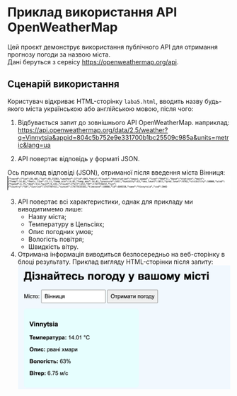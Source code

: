 # Приклад використання API OpenWeatherMap
Цей проєкт демонструє використання публічного API для отримання прогнозу погоди за назвою міста.  
Дані беруться з сервісу https://openweathermap.org/api.

## Сценарій використання
Користувач відкриває HTML-сторінку `laba5.html`, вводить назву будь-якого міста українською або англійською мовою, після чого:
1. Відбувається запит до зовнішнього API OpenWeatherMap.
наприклад: https://api.openweathermap.org/data/2.5/weather?q=Vinnytsia&appid=804c5b752e9e331700b1bc25509c985a&units=metric&lang=ua

2. API повертає відповідь у форматі JSON.
   
Ось приклад відповіді (JSON), отриманої після введення міста Вінниця:
![Приклад відповіді від API](./результат5.1.png)

3. API повертає всі характеристики, однак для прикладу ми виводитимемо лише:
   - Назву міста;
   - Температуру в Цельсіях;
   - Опис погодних умов;
   - Вологість повітря;
   - Швидкість вітру.
4.  Отримана інформація виводиться безпосередньо на веб-сторінку в блоці результату.
  Приклад вигляду HTML-сторінки після запиту: 
![Приклад відповіді на сторінці](./результат5.2.png)
